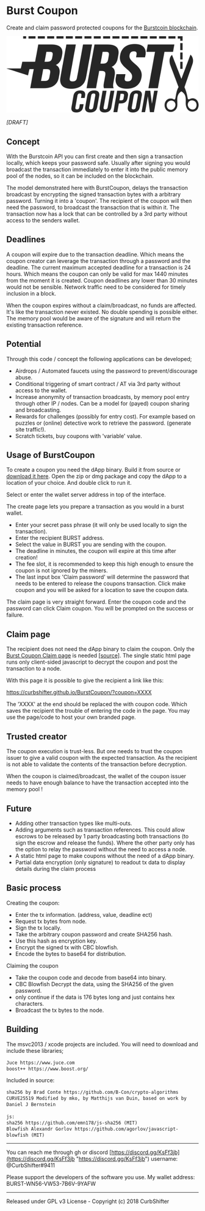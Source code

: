 # Burst Coupon

Create and claim password protected coupons for the [Burstcoin blockchain](http://burst-coin.org/).

![BurstCoupon](https://github.com/CurbShifter/BurstCoupon/blob/master/Source/img/burst-coupon.png)

*[DRAFT]*

Concept
-
With the Burstcoin API you can first create and then sign a transaction locally, which keeps your password safe. Usually after signing you would broadcast the transaction immediately to enter it into the public memory pool of the nodes, so it can be included on the blockchain. 

The model demonstrated here with BurstCoupon, delays the transaction broadcast by encrypting the signed transaction bytes with a arbitrary password. Turning it into a 'coupon'. The recipient of the coupon will then need the password, to broadcast the transaction that is within it. The transaction now has a lock that can be controlled by a 3rd party without access to the senders wallet.

Deadlines
-
A coupon will expire due to the transaction deadline. Which means the coupon creator can leverage the  transaction through a password and the deadline. The current maximum accepted deadline for a transaction is 24 hours. Which means the coupon can only be valid for max 1440 minutes from the moment it is created. Coupon deadlines any lower than 30 minutes would not be sensible. Network traffic need to be considered for timely inclusion in a block.

When the coupon expires without a claim/broadcast, no funds are affected. It's like the transaction never existed. No double spending is possible either. The memory pool would be aware of the signature and will return the existing transaction reference.

Potential
-
Through this code / concept the following applications can be developed; 

- Airdrops / Automated faucets using the password to prevent/discourage abuse.
- Conditional triggering of smart contract / AT via 3rd party without access to the wallet.
- Increase anonymity of transaction broadcasts, by memory pool entry through other IP / nodes. Can be a model for (payed) coupon sharing and broadcasting.
- Rewards for challenges (possibly for entry cost). For example based on puzzles or (online) detective work to retrieve the password. (generate site traffic!).
- Scratch tickets, buy coupons with 'variable' value.

Usage of BurstCoupon
-
To create a coupon you need the dApp binary. Build it from source or [download it here](https://github.com/CurbShifter/BurstCoupon/releases "download"). Open the zip or dmg package and copy the dApp to a location of your choice. And double click to run it. 

Select or enter the wallet server address in top of the interface. 

The create page lets you prepare a transaction as you would in a burst wallet.
 
- Enter your secret pass phrase (it will only be used locally to sign the transaction).  
- Enter the recipient BURST address. 
- Select the value in BURST you are sending with the coupon. 
- The deadline in minutes, the coupon will expire at this time after creation!
- The fee slot, it is recommended to keep this high enough to ensure the coupon is not ignored by the miners. 
- The last input box 'Claim password' will determine the password that needs to be entered to release the coupons transaction. Click make coupon and you will be asked for a location to save the coupon data.

The claim page is very straight forward. Enter the coupon code and the password can click Claim coupon. You will be prompted on the success or failure. 

Claim page
-
The recipient does not need the dApp binary to claim the coupon. Only the [Burst Coupon Claim page](https://curbshifter.github.io/BurstCoupon/ "Burst Coupon Claim page") is needed [[source]](https://github.com/CurbShifter/BurstCoupon/blob/master/BurstCoupon-Claim.html "Burst Coupon Claim page Source"). The single static html page runs only client-sided javascript to decrypt the coupon and post the transaction to a node.

With this page it is possible to give the recipient a link like this:

https://curbshifter.github.io/BurstCoupon/?coupon=XXXX

The 'XXXX' at the end should be replaced the with coupon code. Which saves the recipient the trouble of entering the code in the page. You may use the page/code to host your own branded page.

Trusted creator
-
The coupon execution is trust-less. But one needs to trust the coupon issuer to give a valid coupon with the expected transaction. As the recipient is not able to validate the contents of the transaction before decryption.

When the coupon is claimed/broadcast, the wallet of the coupon issuer needs to have enough balance to have the transaction accepted into the memory pool !



Future
-
- Adding other transaction types like multi-outs. 
- Adding arguments such as transaction references. This could allow escrows to be released by 1 party broadcasting both transactions (to sign the escrow and release the funds). Where the other party only has the option to relay the password without the need to access a node.
- A static html page to make coupons without the need of a dApp binary.
- Partial data encryption (only signature) to readout tx data to display details during the claim process

Basic process
-
Creating the coupon:

- Enter the tx information. (address, value, deadline ect)
- Request tx bytes from node.
- Sign the tx locally.
- Take the arbitrary coupon password and create SHA256 hash.
- Use this hash as encryption key.
- Encrypt the signed tx with CBC blowfish.
- Encode the bytes to base64 for distribution.

Claiming the coupon

- Take the coupon code and decode from base64 into binary.
- CBC Blowfish Decrypt the data, using the SHA256 of the given password.
- only continue if the data is 176 bytes long and just contains hex characters.
- Broadcast the tx bytes to the node.


Building
-
The msvc2013 / xcode projects are included. You will need to download and include these libraries;

    Juce https://www.juce.com
    boost++ https://www.boost.org/

Included in source:

	sha256 by Brad Conte https://github.com/B-Con/crypto-algorithms
	CURVE25519 Modified by mko, by Matthijs van Duin, based on work by Daniel J Bernstein

	js:
	sha256 https://github.com/emn178/js-sha256 (MIT)
	Blowfish Alexandr Gorlov https://github.com/agorlov/javascript-blowfish (MIT)


----
You can reach me through gh or discord  [https://discord.gg/KsFf3jb](https://discord.gg/KsFf3jb "https://discord.gg/KsFf3jb") username: @CurbShifter#9411

Please support the developers of the software you use. My wallet address: BURST-WN56-VW53-7B6V-9YAFW

----------

Released under GPL v3 License - Copyright (c) 2018 CurbShifter

